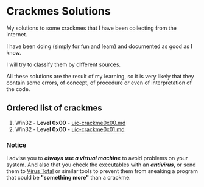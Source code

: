 # Crackmes Solutions
My solutions to some crackmes that I have been collecting from the internet.

I have been doing (simply for fun and learn) and documented as good as I know.

I will try to classify them by different sources.

All these solutions are the result of my learning, so it is very likely that they contain some errors, of concept, of procedure or even of interpretation of the code.

## Ordered list of crackmes
1.  Win32 - **Level 0x00** - [uic-crackme0x00.md](uic/uic-crackme%200x00.md)
2.  Win32 - **Level 0x00** - [uic-crackme0x01.md](uic/uic-crackme%200x01.md)

### Notice

I advise you to ***always use a virtual machine*** to avoid problems on your system. And also that you check the executables with an ***antivirus***, or send them to [Virus Total](https://www.virustotal.com) or similar tools to prevent them from sneaking a program that could be **"something more"** than a crackme.
